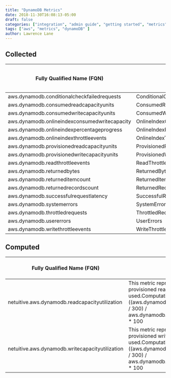 ```yaml
---
title: "DynamoDB Metrics"
date: 2018-11-30T16:08:13-05:00
draft: false
categories: ["integration", "admin guide", "getting started", "metrics"]
tags: ["aws", "metrics", "dynamoDB" ]
author: Lawrence Lane
---
```


## Collected
| Fully Qualified Name (FQN)                    | AWS Metric                       | Statistic | Units   | Max  | Sparse Data Strategy (SDS) | BASE | CORR |
|-----------------------------------------------|----------------------------------|-----------|---------|------|----------------------------|------|------|
| aws.dynamodb.conditionalcheckfailedrequests   | ConditionalCheckFailedRequests   | sum       | count   | none | zero                       | no   | no   |
| aws.dynamodb.consumedreadcapacityunits        | ConsumedReadCapacityUnits        | sum       | count   | none | zero                       | yes  | no   |
| aws.dynamodb.consumedwritecapacityunits       | ConsumedWriteCapacityUnits       | sum       | count   | none | zero                       | yes  | no   |
| aws.dynamodb.onlineindexconsumedwritecapacity | OnlineIndexConsumedWriteCapacity | sum       | count   | none | zero                       | yes  | no   |
| aws.dynamodb.onlineindexpercentageprogress    | OnlineIndexPercentageProgress    | max       | percent | 100  | none                       | no   | no   |
| aws.dynamodb.onlineindexthrottleevents        | OnlineIndexThrottleEvents        | sum       | count   | none | zero                       | no   | no   |
| aws.dynamodb.provisionedreadcapacityunits     | ProvisionedReadCapacityUnits     | sum       | count   | none | zero                       | no   | no   |
| aws.dynamodb.provisionedwritecapacityunits    | ProvisionedWriteCapacityUnits    | sum       | count   | none | zero                       | no   | no   |
| aws.dynamodb.readthrottleevents               | ReadThrottleEvents               | sum       | count   | none | zero                       | no   | no   |
| aws.dynamodb.returnedbytes                    | ReturnedBytes                    | average   | bytes   | none | zero                       | yes  | yes  |
| aws.dynamodb.returneditemcount                | ReturnedItemCount                | average   | count   | none | zero                       | yes  | yes  |
| aws.dynamodb.returnedrecordscount             | ReturnedRecordsCount             | average   | count   | none | zero                       | yes  | yes  |
| aws.dynamodb.successfulrequestlatency         | SuccessfulRequestLatency         | average   | ms      | none | zero                       | yes  | yes  |
| aws.dynamodb.systemerrors                     | SystemErrors                     | sum       | count   | none | zero                       | no   | no   |
| aws.dynamodb.throttledrequests                | ThrottledRequests                | sum       | count   | none | zero                       | no   | no   |
| aws.dynamodb.usererrors                       | UserErrors                       | sum       | count   | none | zero                       | no   | no   |
| aws.dynamodb.writethrottleevents              | WriteThrottleEvents              | sum       | count   | none | zero                       | no   | no   |

## Computed

| Fully Qualified Name (FQN)                      | Description                                                                                                                                                                                          | Units   | Max | BASE | CORR | UTIL | Related Global Policies                            |
|-------------------------------------------------|------------------------------------------------------------------------------------------------------------------------------------------------------------------------------------------------------|---------|-----|------|------|------|----------------------------------------------------|
| netuitive.aws.dynamodb.readcapacityutilization  | This metric represents the percentage of the provisioned read capacity being used.Computation:((aws.dynamodb.consumedreadcapacityunits / 300) / aws.dynamodb.provisionedreadcapacityunits) * 100     | percent | 100 | yes  | yes  | yes  | AWS DynamoDB – Elevated Read Capacity Utilization  |
| netuitive.aws.dynamodb.writecapacityutilization | This metric represents the percentage of the provisioned write capacity being used.Computation: ((aws.dynamodb.consumedwritecapacityunits / 300) / aws.dynamodb.provisionedwritecapacityunits) * 100 | percent | 100 | yes  | yes  | yes  | AWS DynamoDB – Elevated Write Capacity Utilization |
